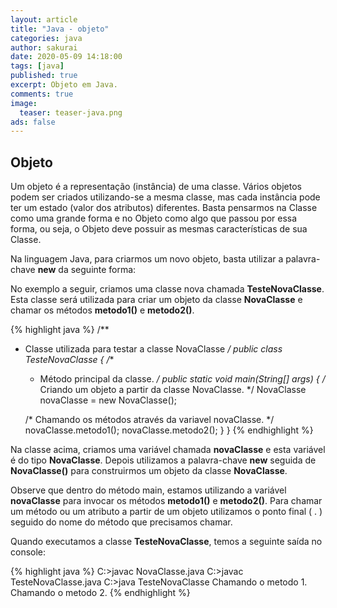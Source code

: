 ```yaml
---
layout: article
title: "Java - objeto"
categories: java
author: sakurai
date: 2020-05-09 14:18:00
tags: [java]
published: true
excerpt: Objeto em Java.
comments: true
image:
  teaser: teaser-java.png
ads: false
---
```


## Objeto

Um objeto é a representação (instância) de uma classe. Vários objetos podem ser criados utilizando-se a mesma classe, mas cada instância pode ter um estado (valor dos atributos) diferentes. Basta pensarmos na Classe como uma grande forma e no Objeto como algo que passou por essa forma, ou seja, o Objeto deve possuir as mesmas características de sua Classe.

Na linguagem Java, para criarmos um novo objeto, basta utilizar a palavra-chave **new** da seguinte forma:

No exemplo a seguir, criamos uma classe nova chamada **TesteNovaClasse**. Esta classe será utilizada para criar um objeto da classe **NovaClasse** e chamar os métodos **metodo1()** e **metodo2()**.

{% highlight java %}
/**
 * Classe utilizada para testar a classe NovaClasse
 */
public class TesteNovaClasse {
  /**
   * Método principal da classe.
   */
  public static void main(String[] args) {
    /* Criando um objeto a partir da classe NovaClasse. */
    NovaClasse novaClasse = new NovaClasse();

    /* Chamando os métodos através da variavel novaClasse. */
    novaClasse.metodo1();
    novaClasse.metodo2();
  }
}
{% endhighlight %}

Na classe acima, criamos uma variável chamada **novaClasse** e esta variável é do tipo **NovaClasse**. Depois utilizamos a palavra-chave **new** seguida de **NovaClasse()** para construirmos um objeto da classe **NovaClasse**.
 
Observe que dentro do método main, estamos utilizando a variável **novaClasse** para invocar os métodos **metodo1()** e **metodo2()**. Para chamar um método ou um atributo a partir de um objeto utilizamos o ponto final ( . ) seguido do nome do método que precisamos chamar.

Quando executamos a classe **TesteNovaClasse**, temos a seguinte saída no console:

{% highlight java %}
C:\>javac NovaClasse.java
C:\>javac TesteNovaClasse.java
C:\>java TesteNovaClasse
Chamando o metodo 1.
Chamando o metodo 2.
{% endhighlight %}